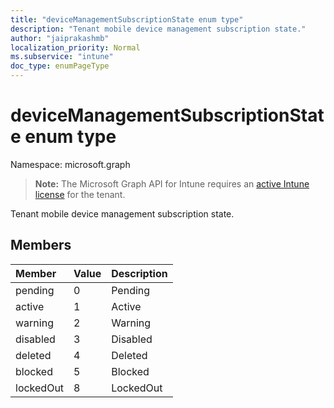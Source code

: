 ```yaml
---
title: "deviceManagementSubscriptionState enum type"
description: "Tenant mobile device management subscription state."
author: "jaiprakashmb"
localization_priority: Normal
ms.subservice: "intune"
doc_type: enumPageType
---
```


# deviceManagementSubscriptionState enum type

Namespace: microsoft.graph

> **Note:** The Microsoft Graph API for Intune requires an [active Intune license](https://go.microsoft.com/fwlink/?linkid=839381) for the tenant.

Tenant mobile device management subscription state.

## Members
|Member|Value|Description|
|:---|:---|:---|
|pending|0|Pending|
|active|1|Active|
|warning|2|Warning|
|disabled|3|Disabled|
|deleted|4|Deleted|
|blocked|5|Blocked|
|lockedOut|8|LockedOut|
